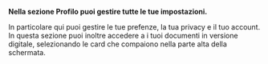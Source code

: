 **Nella sezione Profilo puoi gestire tutte le tue impostazioni.**

In particolare qui puoi gestire le tue prefenze, la tua privacy e il tuo account. In questa sezione puoi inoltre accedere a i tuoi documenti in versione digitale, selezionando le card che compaiono nella parte alta della schermata.
